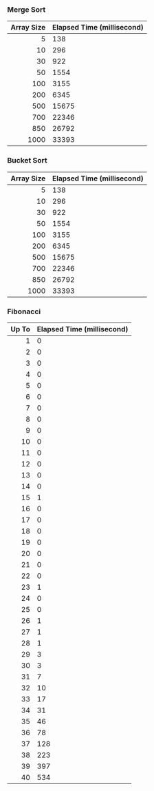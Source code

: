 ### Merge Sort

| Array Size | Elapsed Time (millisecond) |
| ----: | :---- |
| 5     | 138   |
| 10    | 296   |
| 30    | 922   |
| 50    | 1554  |
| 100   | 3155  |
| 200   | 6345  |
| 500   | 15675 |
| 700   | 22346 |
| 850   | 26792 |
| 1000  | 33393 |

### Bucket Sort

| Array Size | Elapsed Time (millisecond) |
| ----: | :---- |
| 5     | 138   |
| 10    | 296   |
| 30    | 922   |
| 50    | 1554  |
| 100   | 3155  |
| 200   | 6345  |
| 500   | 15675 |
| 700   | 22346 |
| 850   | 26792 |
| 1000  | 33393 |


### Fibonacci

| Up To | Elapsed Time (millisecond) |
| ----: | :---- |
|1      |0   |
|2      |0   |
|3	|0   |
|4	|0   |
|5	|0   |
|6	|0   |
|7	|0   |
|8	|0   |
|9	|0   |
|10	|0   |
|11	|0   |
|12	|0   |
|13	|0   |
|14	|0   |
|15	|1   |
|16	|0   |
|17	|0   |
|18	|0   |
|19	|0   |
|20	|0   |
|21	|0   |
|22	|0   |
|23	|1   |
|24	|0   |
|25	|0   |
|26	|1   |
|27	|1   |
|28	|1   |
|29	|3   |
|30	|3   |
|31	|7   |
|32	|10  |
|33	|17  |
|34	|31  |
|35	|46  |
|36	|78  |
|37	|128 |
|38	|223 |
|39	|397 |
|40	|534 |
